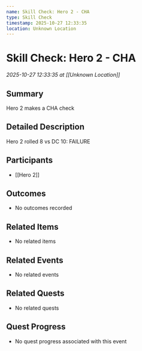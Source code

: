 ```yaml
---
name: Skill Check: Hero 2 - CHA
type: Skill Check
timestamp: 2025-10-27 12:33:35
location: Unknown Location
---
```


# Skill Check: Hero 2 - CHA

*2025-10-27 12:33:35 at [[Unknown Location]]*

## Summary
Hero 2 makes a CHA check

## Detailed Description
Hero 2 rolled 8 vs DC 10: FAILURE

## Participants
- [[Hero 2]]

## Outcomes
- No outcomes recorded

## Related Items
- No related items

## Related Events
- No related events

## Related Quests
- No related quests

## Quest Progress
- No quest progress associated with this event
